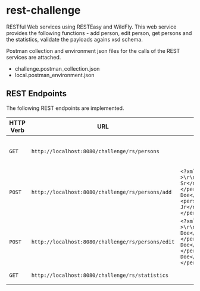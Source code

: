 # rest-challenge
RESTful Web services using RESTEasy and WildFly.
This web service provides the following functions - add person, edit person, get persons and the statistics, validate the payloads agains xsd schema. 


Postman collection and environment json files for the calls of the REST services are attached.
+ challenge.postman_collection.json 
+ local.postman_environment.json

## REST Endpoints
The following REST endpoints are implemented.

| HTTP Verb        | URL           | Paramaters | Description |
| ------------- |-------------|-------------|-------------|
| `GET` | `http://localhost:8080/challenge/rs/persons` |  | Obtains a list of all existing persons |
| `POST` | `http://localhost:8080/challenge/rs/persons/add` | `<?xml version=\"1.0\" encoding=\"UTF-8\"?>\r\n<persons>\r\n  <person>\r\n    <name>John Doe Sr</name>\r\n\t<gender>m</gender>\r\n\t<age>53</age>\r\n  </person>\r\n  <person>\r\n    <name>John Doe</name>\r\n\t<gender>m</gender>\r\n\t<age>23</age>\r\n  <person>\r\n    <name>John Doe Jr</name>\r\n\t<gender>m</gender>\r\n\t<age>2</age>\r\n  </person>\r\n  </person>\r\n</persons>` | validate xml and add new persons |
| `POST` | `http://localhost:8080/challenge/rs/persons/edit` | `<?xml version=\"1.0\" encoding=\"UTF-8\"?>\r\n<persons>\r\n  <person>\r\n    <name>John Doe</name>\r\n\t<gender>m</gender>\r\n\t<age>53</age>\r\n  </person>\r\n  <person>\r\n    <name>Jane Doe</name>\r\n\t<gender>f</gender>\r\n\t<age>47</age>\r\n  </person>\r\n  <person>\r\n    <name>John-Jane Doe</name>\r\n\t<gender>n</gender>\r\n\t<age>23</age>\r\n  </person>\r\n</persons>` | validate xml and edit existing persons |
| `GET` | `http://localhost:8080/challenge/rs/statistics` |  | Obtains a statistic |
